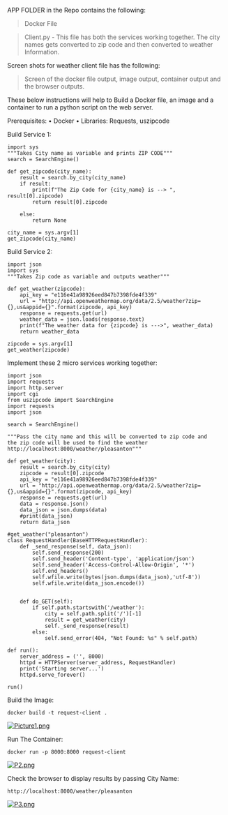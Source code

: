 APP FOLDER in the Repo contains the following:

   > Docker File
 
   > Client.py - This file has both the services working together. The city names gets converted to zip code and then converted to weather Information.

Screen shots for weather client file has the following:

   > Screen of the docker file output, image output, container output and the browser outputs.


These below instructions will help to Build a Docker file, an image and a container to run a python script on the web server.

Prerequisites:
•	Docker
•	Libraries: Requests, uszipcode 

Build Service 1:

```from uszipcode import SearchEngine
import sys
"""Takes City name as variable and prints ZIP CODE"""
search = SearchEngine()

def get_zipcode(city_name):
    result = search.by_city(city_name)
    if result:
        print(f"The Zip Code for {city_name} is --> ", result[0].zipcode)
        return result[0].zipcode

    else:
        return None

city_name = sys.argv[1]
get_zipcode(city_name)
```

Build Service 2:

```import requests
import json
import sys
"""Takes Zip code as variable and outputs weather"""

def get_weather(zipcode):
    api_key = "e116e41a98926eed847b7398fde4f339"
    url = "http://api.openweathermap.org/data/2.5/weather?zip={},us&appid={}".format(zipcode, api_key)
    response = requests.get(url)
    weather_data = json.loads(response.text)
    print(f"The weather data for {zipcode} is --->", weather_data)
    return weather_data

zipcode = sys.argv[1]
get_weather(zipcode)
```
Implement these 2 micro services working together:

```from http.server import BaseHTTPRequestHandler, HTTPServer
import json
import requests
import http.server
import cgi
from uszipcode import SearchEngine
import requests
import json

search = SearchEngine()

"""Pass the city name and this will be converted to zip code and
the zip code will be used to find the weather
http://localhost:8000/weather/pleasanton"""

def get_weather(city):
    result = search.by_city(city)
    zipcode = result[0].zipcode
    api_key = "e116e41a98926eed847b7398fde4f339"
    url = "http://api.openweathermap.org/data/2.5/weather?zip={},us&appid={}".format(zipcode, api_key)
    response = requests.get(url)
    data = response.json()
    data_json = json.dumps(data)
    #print(data_json)
    return data_json

#get_weather("pleasanton")
class RequestHandler(BaseHTTPRequestHandler):
    def _send_response(self, data_json):
        self.send_response(200)
        self.send_header('Content-type', 'application/json')
        self.send_header('Access-Control-Allow-Origin', '*')
        self.end_headers()
        self.wfile.write(bytes(json.dumps(data_json),'utf-8'))
        self.wfile.write(data_json.encode())


    def do_GET(self):
        if self.path.startswith('/weather'):
            city = self.path.split('/')[-1]
            result = get_weather(city)
            self._send_response(result)
        else:
            self.send_error(404, "Not Found: %s" % self.path)

def run():
    server_address = ('', 8000)
    httpd = HTTPServer(server_address, RequestHandler)
    print('Starting server...')
    httpd.serve_forever()

run()
```


Build the Image:

```docker build -t request-client .```

 
[![Picture1.png](https://i.postimg.cc/BvzVdTvX/Picture1.png)](https://postimg.cc/WDM8ZJgv)

Run The Container:

```docker run -p 8000:8000 request-client```

[![P2.png](https://i.postimg.cc/kG7MbPdr/P2.png)](https://postimg.cc/5YkWhG0p)

Check the browser to display results by passing City Name:

```http://localhost:8000/weather/pleasanton```

[![P3.png](https://i.postimg.cc/dQnwxXY1/P3.png)](https://postimg.cc/grwCwgrF)
